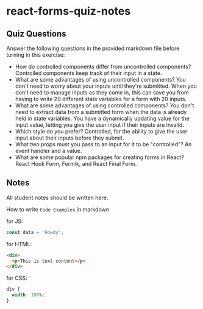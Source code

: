 # react-forms-quiz-notes

## Quiz Questions

Answer the following questions in the provided markdown file before turning in this exercise:

- How do controlled components differ from uncontrolled components?
  Controlled components keep track of their input in a state.
- What are some advantages of using uncontrolled components?
  You don't need to worry about your inputs until they're submitted. When you don't need to manage inputs as they come in, this can save you from having to write 20 different state variables for a form with 20 inputs.
- What are some advantages of using controlled components?
  You don't need to extract data from a submitted form when the data is already held in state variables. You have a dynamically updating value for the input value, letting you give the user input if their inputs are invalid.
- Which style do you prefer?
  Controlled, for the ability to give the user input about their inputs before they submit.
- What two props must you pass to an input for it to be "controlled"?
  An event handler and a value.
- What are some popular npm packages for creating forms in React?
  React Hook Form, Formik, and React Final Form.

## Notes

All student notes should be written here.

How to write `Code Examples` in markdown

for JS:

```javascript
const data = 'Howdy';
```

for HTML:

```html
<div>
  <p>This is text content</p>
</div>
```

for CSS:

```css
div {
  width: 100%;
}
```
